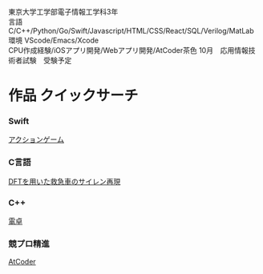 東京大学工学部電子情報工学科3年  
言語 C/C++/Python/Go/Swift/Javascript/HTML/CSS/React/SQL/Verilog/MatLab  
環境 VScode/Emacs/Xcode  
CPU作成経験/iOSアプリ開発/Webアプリ開発/AtCoder茶色 
10月　応用情報技術者試験　受験予定

# 作品 クイックサーチ
### Swift  
[アクションゲーム](https://github.com/haruponponpopon/BalloonPanicNew)  
### C言語  
[DFTを用いた救急車のサイレン再現](https://github.com/haruponponpopon/3S-experiment/tree/doppler)  
### C++  
[電卓](https://github.com/haruponponpopon/STEP/tree/week3)  
###  競プロ精進  
[AtCoder](https://github.com/haruponponpopon/AtCoderforGreen)
